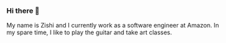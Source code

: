 ### Hi there 👋

My name is Zishi and I currently work as a software engineer at Amazon. In my spare time, I like to play the guitar and take art classes.
